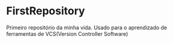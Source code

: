# FirstRepository
 Primeiro repositório da minha vida.
 Usado para o aprendizado de ferramentas de VCS(Version Controller Software) 
 